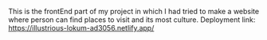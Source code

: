 This is the frontEnd part of my project in which I had tried to make a website where person can find places to visit and its most culture. 
Deployment link: https://illustrious-lokum-ad3056.netlify.app/
